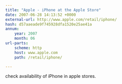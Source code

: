 ```yaml
---
title: "Apple - iPhone at the Apple Store"
date: 2007-06-28 14:13:52 +0000
external-url: http://www.apple.com/retail/iphone/
hash: d57aaeade9f745928dfa1520e25ae41a
annum:
    year: 2007
    month: 06
url-parts:
    scheme: http
    host: www.apple.com
    path: /retail/iphone/

---
```


check availability of iPhone in apple stores.
